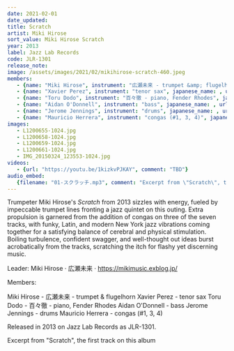 ```yaml
---
date: 2021-02-01
date_updated: 
title: Scratch
artist: Miki Hirose
sort_value: Miki Hirose Scratch
year: 2013
label: Jazz Lab Records
code: JLR-1301
release_note: 
image: /assets/images/2021/02/mikihirose-scratch-460.jpeg
members:
   - {name: "Miki Hirose", instrument: "広瀬未来 - trumpet &amp; flugelhorn", japanese_name: , url: ""}
   - {name: "Xavier Perez", instrument: "tenor sax", japanese_name: , url: ""}
   - {name: "Toru Dodo", instrument: "百々徹 - piano, Fender Rhodes", japanese_name: , url: ""}
   - {name: "Aidan O'Donnell", instrument: "bass", japanese_name: , url: ""}
   - {name: "Jerome Jennings", instrument: "drums", japanese_name: , url: ""}
   - {name: "Mauricio Herrera", instrument: "congas (#1, 3, 4)", japanese_name: , url: ""}
images: 
   - L1200655-1024.jpg
   - L1200658-1024.jpg
   - L1200659-1024.jpg
   - L1200661-1024.jpg
   - IMG_20150324_123553-1024.jpg
videos: 
   - {url: "https://youtu.be/1kizkvPJKAY", comment: "TBD"}
audio_embed:
   {filename: "01-スクラッチ.mp3", comment: "Excerpt from \"Scratch\", the first track on this album:"}
---
```


Trumpeter Miki Hirose's *Scratch* from 2013 sizzles with energy, fueled by impeccable trumpet lines fronting a jazz quintet on this outing. Extra propulsion is garnered from the addition of congas on three of the seven tracks, with funky, Latin, and modern New York jazz vibrations coming together for a satisfying balance of cerebral and physical stimulation. Boiling turbulence, confident swagger, and well-thought out ideas burst acrobatically from the tracks, scratching the itch for flashy yet discerning music.

Leader: Miki Hirose · 広瀬未来 · https://mikimusic.exblog.jp/

Members:

Miki Hirose - 広瀬未来 - trumpet & flugelhorn
Xavier Perez - tenor sax
Toru Dodo - 百々徹 - piano, Fender Rhodes
Aidan O'Donnell - bass
Jerome Jennings - drums
Mauricio Herrera - congas (#1, 3, 4)

Released in 2013 on Jazz Lab Records as JLR-1301.


Excerpt from "Scratch", the first track on this album
